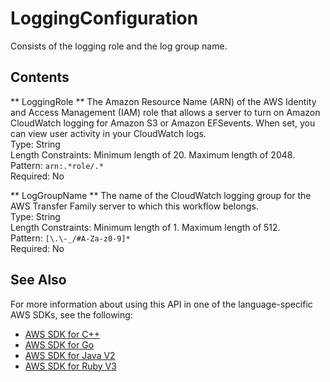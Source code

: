 # LoggingConfiguration<a name="API_LoggingConfiguration"></a>

Consists of the logging role and the log group name\.

## Contents<a name="API_LoggingConfiguration_Contents"></a>

 ** LoggingRole **   <a name="TransferFamily-Type-LoggingConfiguration-LoggingRole"></a>
The Amazon Resource Name \(ARN\) of the AWS Identity and Access Management \(IAM\) role that allows a server to turn on Amazon CloudWatch logging for Amazon S3 or Amazon EFSevents\. When set, you can view user activity in your CloudWatch logs\.  
Type: String  
Length Constraints: Minimum length of 20\. Maximum length of 2048\.  
Pattern: `arn:.*role/.*`   
Required: No

 ** LogGroupName **   <a name="TransferFamily-Type-LoggingConfiguration-LogGroupName"></a>
The name of the CloudWatch logging group for the AWS Transfer Family server to which this workflow belongs\.  
Type: String  
Length Constraints: Minimum length of 1\. Maximum length of 512\.  
Pattern: `[\.\-_/#A-Za-z0-9]*`   
Required: No

## See Also<a name="API_LoggingConfiguration_SeeAlso"></a>

For more information about using this API in one of the language\-specific AWS SDKs, see the following:
+  [AWS SDK for C\+\+](https://docs.aws.amazon.com/goto/SdkForCpp/transfer-2018-11-05/LoggingConfiguration) 
+  [AWS SDK for Go](https://docs.aws.amazon.com/goto/SdkForGoV1/transfer-2018-11-05/LoggingConfiguration) 
+  [AWS SDK for Java V2](https://docs.aws.amazon.com/goto/SdkForJavaV2/transfer-2018-11-05/LoggingConfiguration) 
+  [AWS SDK for Ruby V3](https://docs.aws.amazon.com/goto/SdkForRubyV3/transfer-2018-11-05/LoggingConfiguration) 